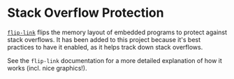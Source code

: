 # Stack Overflow Protection
[`flip-link`](https://crates.io/crates/flip-link) flips the memory layout of embedded programs to protect against stack overflows.
It has been added to this project because it's best practices to have it enabled, as it helps track down stack overflows.

See the `flip-link` documentation for a more detailed explanation of how it works (incl. nice graphics!).
